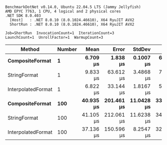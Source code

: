 ```

BenchmarkDotNet v0.14.0, Ubuntu 22.04.5 LTS (Jammy Jellyfish)
AMD EPYC 7763, 1 CPU, 4 logical and 2 physical cores
.NET SDK 8.0.403
  [Host]   : .NET 8.0.10 (8.0.1024.46610), X64 RyuJIT AVX2
  ShortRun : .NET 8.0.10 (8.0.1024.46610), X64 RyuJIT AVX2

Job=ShortRun  InvocationCount=1  IterationCount=3  
LaunchCount=1  UnrollFactor=1  WarmupCount=3  

```
| Method             | Number | Mean      | Error      | StdDev     | Min       | Max       | Allocated |
|------------------- |------- |----------:|-----------:|-----------:|----------:|----------:|----------:|
| **CompositeFormat**    | **1**      |  **6.709 μs** |   **1.838 μs** |  **0.1007 μs** |  **6.632 μs** |  **6.823 μs** |     **872 B** |
| StringFormat       | 1      |  9.833 μs |  63.612 μs |  3.4868 μs |  7.715 μs | 13.857 μs |     896 B |
| InterpolatedFormat | 1      |  6.822 μs |  33.144 μs |  1.8167 μs |  5.570 μs |  8.906 μs |     872 B |
| **CompositeFormat**    | **100**    | **40.935 μs** | **201.461 μs** | **11.0428 μs** | **33.508 μs** | **53.624 μs** |   **14336 B** |
| StringFormat       | 100    | 41.105 μs | 212.061 μs | 11.6238 μs | 34.380 μs | 54.528 μs |   16736 B |
| InterpolatedFormat | 100    | 37.136 μs | 150.596 μs |  8.2547 μs | 32.300 μs | 46.667 μs |   14336 B |

